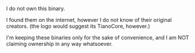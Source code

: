 I do not own this binary.

I found them on the internet, however I do not know of their original creators. 
(the logo would suggest its TianoCore, however.)

I'm keeping these binaries only for the sake of convenience, and I am NOT claiming ownership
in any way whatsoever.



